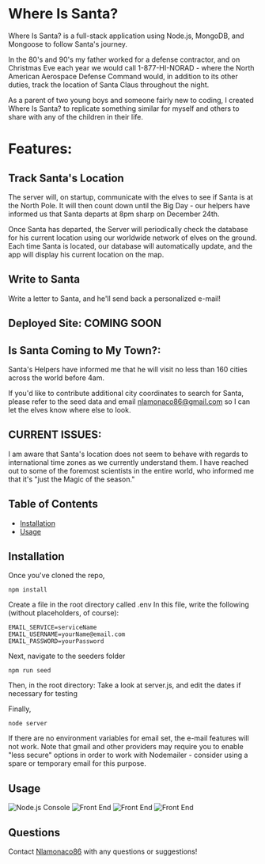 # Where Is Santa?

Where Is Santa? is a full-stack application using Node.js, MongoDB, and Mongoose to follow Santa's journey.

In the 80's and 90's my father worked for a defense contractor, and on Christmas Eve each year we would call 1-877-HI-NORAD - where the North American Aerospace Defense Command would, in addition to its other duties, track the location of Santa Claus throughout the night.

As a parent of two young boys and someone fairly new to coding, I created Where Is Santa? to replicate something similar for myself and others to share with any of the children in their life. 

# Features:

## Track Santa's Location

The server will, on startup, communicate with the elves to see if Santa is at the North Pole. It will then count down until the Big Day - our helpers have informed us that Santa departs at 8pm sharp on December 24th. 

Once Santa has departed, the Server will periodically check the database for his current location using our worldwide network of elves on the ground. Each time Santa is located, our database will automatically update, and the app will display his current location on the map. 

## Write to Santa

Write a letter to Santa, and he'll send back a personalized e-mail! 

## Deployed Site: COMING SOON 

## Is Santa Coming to My Town?: 
Santa's Helpers have informed me that he will visit no less than 160 cities across the world before 4am. 

If you'd like to contribute additional city coordinates to search for Santa, please refer to the seed data and email nlamonaco86@gmail.com so I can let the elves know where else to look. 

## CURRENT ISSUES:
I am aware that Santa's location does not seem to behave with regards to international time zones as we currently understand them. I have reached out to some of the foremost scientists in the entire world, who informed me that it's "just the Magic of the season."

## Table of Contents

* [Installation](#installation)
* [Usage](#usage)

## Installation

Once you've cloned the repo,

```
npm install
```

Create a file in the root directory called .env
In this file, write the following (without placeholders, of course):
```
EMAIL_SERVICE=serviceName
EMAIL_USERNAME=yourName@email.com
EMAIL_PASSWORD=yourPassword
```

Next, navigate to the seeders folder
```
npm run seed
```

Then, in the root directory:
Take a look at server.js, and edit the dates if necessary for testing

Finally, 

```
node server
```

If there are no environment variables for email set, the e-mail features will not work. Note that gmail and other providers may require you to enable "less secure" options in order to work with Nodemailer - consider using a spare or temporary email for this purpose. 

## Usage
![Node.js Console](./public/assets/screenshot.png)
![Front End](./public/assets/screenshot4.png)
![Front End](./public/assets/screenshot7.png)
![Front End](./public/assets/screenshot6.png)

## Questions

Contact [Nlamonaco86](mailto:nlamonaco86@gmail.com) with any questions or suggestions!
